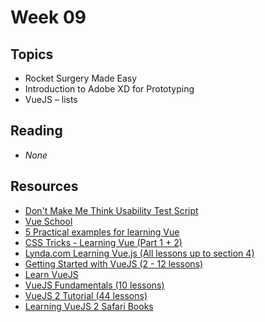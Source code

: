 # Week 09

## Topics

- Rocket Surgery Made Easy
- Introduction to Adobe XD for Prototyping
- VueJS – lists

## Reading
- _None_

## Resources

- [Don't Make Me Think Usability Test Script](https://www.sensible.com/downloads/test-script-web.pdf)
- [Vue School](https://vue-school.com/)
- [5 Practical examples for learning Vue](https://tutorialzine.com/2016/03/5-practical-examples-for-learning-vue-js)
- [CSS Tricks - Learning Vue (Part 1 + 2)](https://css-tricks.com/guides/vue/)
- [Lynda.com Learning Vue.js (All lessons up to section 4)](https://www.lynda.com/JavaScript-tutorials/Learning-Vue-js/562924-2.html)
- [Getting Started with VueJS (2 - 12 lessons)](https://www.youtube.com/watch?v=nyJSd6V2DRI&list=PL55RiY5tL51p-YU-Uw90qQH419BM4Iz07)
- [Learn VueJS](https://code.tutsplus.com/series/learn-vuejs--cms-1264)
- [VueJS Fundamentals (10 lessons)](https://www.safaribooksonline.com/library/view/learning-vuejs-2/9781786469946/)
- [VueJS 2 Tutorial (44 lessons)](https://www.youtube.com/watch?v=5LYrN_cAJoA&list=PL4cUxeGkcC9gQcYgjhBoeQH7wiAyZNrYa)
- [Learning VueJS 2 Safari Books](https://www.safaribooksonline.com/library/view/learning-vuejs-2/9781786469946/)